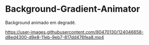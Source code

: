 # Background-Gradient-Animator
Background animado em degradê. 


https://user-images.githubusercontent.com/80470130/124046658-d8ed4300-d9e8-11eb-9eb7-817dd476fea8.mp4

